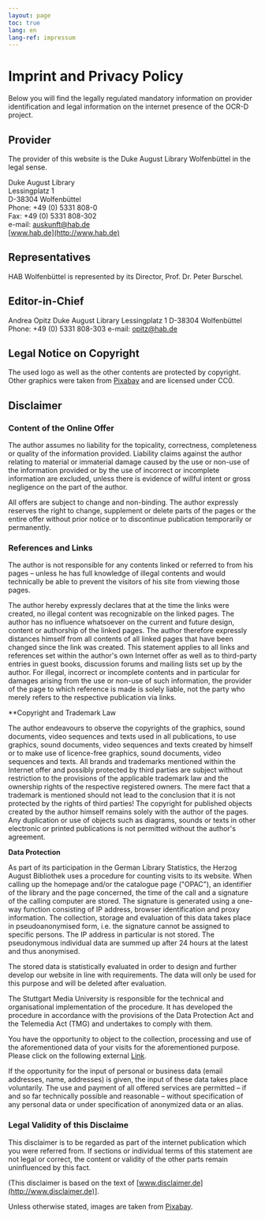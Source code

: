 ```yaml
---
layout: page
toc: true
lang: en
lang-ref: impressum
---
```

# Imprint and Privacy Policy

Below you will find the legally regulated mandatory information on provider
identification and legal information on the internet presence of the OCR-D
project.

## Provider

The provider of this website is the Duke August Library Wolfenbüttel in the legal sense.

Duke August Library<br/>
Lessingplatz 1<br/>
D-38304 Wolfenbüttel<br/>
Phone: +49 (0) 5331 808-0<br/>
Fax: +49 (0) 5331 808-302<br/>
e-mail: [auskunft@hab.de](mailto:auskunft@hab.de)<br/>
[www.hab.de](http://www.hab.de)<br/>

## Representatives

HAB Wolfenbüttel is represented by its Director, Prof. Dr. Peter Burschel.

## Editor-in-Chief

Andrea Opitz
Duke August Library
Lessingplatz 1
D-38304 Wolfenbüttel
Phone: +49 (0) 5331 808-303
e-mail: [opitz@hab.de](mailto:opitz@hab.de)

## Legal Notice on Copyright

The used logo as well as the other contents are protected by copyright. Other
graphics were taken from [Pixabay](http://pixabay.com) and are licensed under
CC0.

## Disclaimer

### Content of the Online Offer

The author assumes no liability for the topicality, correctness, completeness
or quality of the information provided. Liability claims against the author
relating to material or immaterial damage caused by the use or non-use of the
information provided or by the use of incorrect or incomplete information are
excluded, unless there is evidence of willful intent or gross negligence on the
part of the author.

All offers are subject to change and non-binding. The author expressly reserves
the right to change, supplement or delete parts of the pages or the entire
offer without prior notice or to discontinue publication temporarily or
permanently.

### References and Links

The author is not responsible for any contents linked or referred to from his
pages – unless he has full knowledge of illegal contents and would technically
be able to prevent the visitors of his site from viewing those pages.

The author hereby expressly declares that at the time the links were created,
no illegal content was recognizable on the linked pages. The author has no
influence whatsoever on the current and future design, content or authorship of
the linked pages. The author therefore expressly distances himself from all
contents of all linked pages that have been changed since the link was created.
This statement applies to all links and references set within the author's own
Internet offer as well as to third-party entries in guest books, discussion
forums and mailing lists set up by the author. For illegal, incorrect or
incomplete contents and in particular for damages arising from the use or
non-use of such information, the provider of the page to which reference is
made is solely liable, not the party who merely refers to the respective
publication via links.

**Copyright and Trademark Law

The author endeavours to observe the copyrights of the graphics, sound documents, video sequences and texts used in all publications, to use graphics, sound documents, video sequences and texts created by himself or to make use of licence-free graphics, sound documents, video sequences and texts.
All brands and trademarks mentioned within the Internet offer and possibly protected by third parties are subject without restriction to the provisions of the applicable trademark law and the ownership rights of the respective registered owners. The mere fact that a trademark is mentioned should not lead to the conclusion that it is not protected by the rights of third parties!
The copyright for published objects created by the author himself remains solely with the author of the pages. Any duplication or use of objects such as diagrams, sounds or texts in other electronic or printed publications is not permitted without the author's agreement.

**Data Protection**

As part of its participation in the German Library Statistics, the Herzog
August Bibliothek uses a procedure for counting visits to its website. When
calling up the homepage and/or the catalogue page ("OPAC"), an identifier of
the library and the page concerned, the time of the call and a signature of the
calling computer are stored. The signature is generated using a one-way
function consisting of IP address, browser identification and proxy
information. The collection, storage and evaluation of this data takes place in
pseudoanonymised form, i.e. the signature cannot be assigned to specific
persons. The IP address in particular is not stored. The pseudonymous
individual data are summed up after 24 hours at the latest and thus anonymised.

The stored data is statistically evaluated in order to design and further
develop our website in line with requirements. The data will only be used for
this purpose and will be deleted after evaluation.

The Stuttgart Media University is responsible for the technical and
organisational implementation of the procedure. It has developed the procedure
in accordance with the provisions of the Data Protection Act and the Telemedia
Act (TMG) and undertakes to comply with them.

You have the opportunity to object to the collection, processing and use of the
aforementioned data of your visits for the aforementioned purpose. Please click
on the following external
[Link](http://dbspixel.hbz-nrw.de/widerspruch.html).

If the opportunity for the input of personal or business data (email addresses,
name, addresses) is given, the input of these data takes place voluntarily. The
use and payment of all offered services are permitted – if and so far
technically possible and reasonable – without specification of any personal
data or under specification of anonymized data or an alias.

### Legal Validity of this Disclaime

This disclaimer is to be regarded as part of the internet publication which you
were referred from. If sections or individual terms of this statement are not
legal or correct, the content or validity of the other parts remain
uninfluenced by this fact.

(This disclaimer is based on the text of [www.disclaimer.de](http://www.disclaimer.de)].

Unless otherwise stated, images are taken from [Pixabay](http://pixabay.com).
